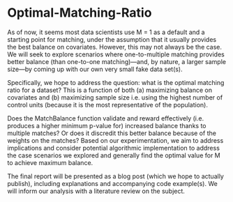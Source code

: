 # Optimal-Matching-Ratio

As of now, it seems most data scientists use M = 1 as a default and a starting point for matching, under the assumption that it usually provides the best balance on covariates.  However, this may not always be the case.  We will seek to explore scenarios where one-to-multiple matching provides better balance (than one-to-one matching)—and, by nature, a larger sample size—by coming up with our own very small fake data set(s). 

Specifically, we hope to address the question: what is the optimal matching ratio for a dataset?  This is a function of both (a) maximizing balance on covariates and (b) maximizing sample size i.e. using the highest number of control units (because it is the most representative of the population).  

Does the MatchBalance function validate and reward effectively (i.e. produces a higher minimum p-value for) increased balance thanks to multiple matches?  Or does it discredit this better balance because of the weights on the matches?  Based on our experimentation, we aim to address implications and consider potential algorithmic implementation to address the case scenarios we explored and generally find the optimal value for M to achieve maximum balance.

The final report will be presented as a blog post (which we hope to actually publish), including explanations and accompanying code example(s).  We will inform our analysis with a literature review on the subject.
